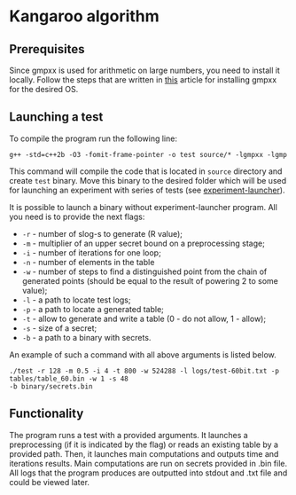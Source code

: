 # Kangaroo algorithm

## Prerequisites

Since gmpxx is used for arithmetic on large numbers, you need to install it locally. Follow the steps that are written 
in [this](http://rstudio-pubs-static.s3.amazonaws.com/493124_a46782f9253a4b8193595b6b2a037d58.html) article for 
installing gmpxx for the desired OS.

## Launching a test

To compile the program run the following line:

```shell
g++ -std=c++2b -O3 -fomit-frame-pointer -o test source/* -lgmpxx -lgmp
```

This command will compile the code that is located in `source` directory and create `test` binary. Move this binary to 
the desired folder which will be used for launching an experiment with series of tests (see 
[experiment-launcher](../experiment-launcher)). 

It is possible to launch a binary without experiment-launcher program. All you need is to provide the next flags:
- `-r` - number of slog-s to generate (R value);
- `-m` - multiplier of an upper secret bound on a preprocessing stage;
- `-i` - number of iterations for one loop;
- `-n` - number of elements in the table
- `-w` - number of steps to find a distinguished point from the chain of generated points (should be equal to the result 
of powering 2 to some value);
- `-l` - a path to locate test logs;
- `-p` - a path to locate a generated table;
- `-t` - allow to generate and write a table (0 - do not allow, 1 - allow);
- `-s` - size of a secret;
- `-b` - a path to a binary with secrets.

An example of such a command with all above arguments is listed below.

```shell
./test -r 128 -m 0.5 -i 4 -t 800 -w 524288 -l logs/test-60bit.txt -p tables/table_60.bin -w 1 -s 48 
-b binary/secrets.bin
```

## Functionality

The program runs a test with a provided arguments. It launches a preprocessing (if it is indicated by the flag) or reads
an existing table by a provided path. Then, it launches main computations and outputs time and iterations results. 
Main computations are run on secrets provided in .bin file. All logs that the program produces are outputted into 
stdout and .txt file and could be viewed later.